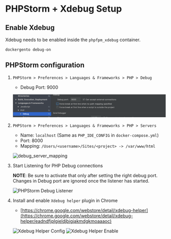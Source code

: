 # PHPStorm + Xdebug Setup

## Enable Xdebug

Xdebug needs to be enabled inside the `phpfpm_xdebug` container. 

```
dockergento debug-on
```

## PHPStorm configuration

1. `PHPStorm > Preferences > Languages & Frameworks > PHP > Debug`	
	* Debug Port: 9000

	![debug_port](img/debug_port.png)

2. `PHPStorm > Preferences > Languages & Frameworks > PHP > Servers`

	* Name: `localhost` (Same as `PHP_IDE_CONFIG` in `docker-compose.yml`)
	* Port: 8000
	* Mapping: `/Users/<username>/Sites/<project> -> /var/www/html`

	![debug_server_mapping](img/debug_server_mapping.png)
	
3. Start Listening for PHP Debug connections

	**NOTE**: Be sure to activate that only after setting the right debug port. Changes in Debug port are ignored once the listener has started.
	
	![PHPStorm Debug Listener](img/phpstorm_debug_listener.png)

4. Install and enable `Xdebug helper` plugin in Chrome

	* [https://chrome.google.com/webstore/detail/xdebug-helper](https://chrome.google.com/webstore/detail/xdebug-helper/eadndfjplgieldjbigjakmdgkmoaaaoc)
	
	![Xdebug Helper Config](img/xdebug_helper_config.png)
	![Xdebug Helper Enable](img/xdebug_helper_enable.png)

	
	
	
	
